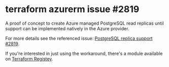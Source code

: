 # terraform azurerm issue #2819

A proof of concept to create Azure managed PostgreSQL read replicas until support can be implemented natively in the Azure provider.

For more details see the referenced issue: [PostgreSQL replica support #2819](https://github.com/terraform-providers/terraform-provider-azurerm/issues/2819).

If you're interested in just using the workaround, there's a module available on [Terraform Registey](https://registry.terraform.io/modules/booyaa/postgresql-read-replica/azurerm).
